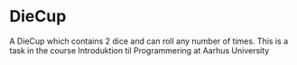 # DieCup
A DieCup which contains 2 dice and can roll any number of times.
This is a task in the course Introduktion til Programmering at Aarhus University
